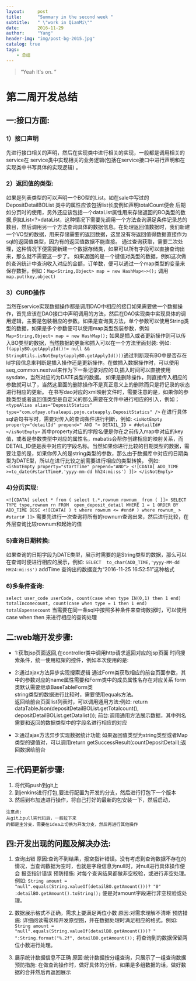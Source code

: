 ```yaml
---
layout:     post
title:      "Summary in the second week "
subtitle:   " \"work in QianMi\""
date:       2016-11-29 
author:     "Yang"
header-img: "img/post-bg-2015.jpg"
catalog: true
tags:
    - 总结
---
```


> “Yeah It's on. ”

# 第二周开发总结

## 一:接口方面:

### 1）接口声明
   先进行接口相关的声明，然后在实现类中进行相关的实现，一般都是调用相关的service在      service类中实现相关的业务逻辑(包括在service接口中进行声明和在实现类中书写具体的实现逻辑) 。
### 2）返回值的类型: 
   如果是列表类型的可以声明一个BO型的List。如在sale中写过的DepositDetailBOList 类中的属性应该包括list长度例如声明totalCount便会  后期如分页时的使用，另外还应该包括一个dataList属性用来存储返回的BO类型的数据,例如List<?>dataList，这种情况下需要先调用一个方法查询满足条件记录总的数目，然后调用另一个方法查询具体的数据信息。在处理返回值数据时，我们新建一个VO型的数据，用来存储需要的返回数据，这里没有将返回值得数据直接作为sql的返回值类型，因为有的返回值数据不能直接。 通过查询获取，需要二次处理，这种情况下便需要新建一个数据存储类，如果可以所有字段可以直接查询出来，那么就不需要这一步了。  如果返回的是一个键值对类型的数据，例如这次做的查询统计中查询收入对应的金额，订单数，便可以通过一个map类型的变量来保存数据，例如：`Map<String,Object> map = new HashMap<~>();` 调用`map.put(key,object)`
### 3）CURD操作
  当然在service实现数据操作都是调用DAO中相应的接口如果需要做一个数据操作，首先应该在DAO接口中声明调用的方法，然后在DAO实现类中实现具体的调用逻辑，主要是包装相应的参数。如果是查询类方法，单个参数可以使用String类型的数据，如果是多个参数便可以使用map类型包装参数，例如`Map<String,Object> map = new HashMap();` 如果是插入或者更新操作则可以传入BO类型的数据，当然数据的更新和插入可以在一个方法里面封装: 例如: `f(applyBO.getApplyId()!= null && StringUtils.isNotEmpty(applyBO.getApplyId()))`通过判断现有BO中是否存在Id字段信息来判断是插入操作还是更新操作。在做插入数据操作时，可以使用seq_common.nextval来作为下一条记录对应的ID,插入时间可以直接使用sysdate，当然对应的为DATE类型的数据。 如果是删除操作，则直接传入相应的参数就可以了，当然这里面的删除操作不是真正意义上的删除而只是将记录的状态进行相应的更新。 在书写dao对应的xml映射文件时，需要注意的是，如果你的参数类型或者返回值类型是自定义的那么需要在文件中进行相应的引入，例如；
 `<typeAlias alias="DepositStatics" type="com.ofpay.ofsaleapi.pojo.cateapply.DepositStatics" />`
 在进行具体sql语句书写时，需要对传入的查询条件进行判断，例如:
   `<isNotEmpty property="detailId" prepend=" AND ">
			DETAIL_ID = #detailId#
   </isNotEmpty>`
其中property对应的字段名便是你在之前传入map中对应的key值，或者是参数类型中对应的属性名，mabatis会帮你创建相应的映射关系，而DETAIL_ID便是表中对应的字段名称。当然如果你进行比较的日期类型的数据，需要注意的是，如果你传入的是string类型的参数，那么由于数据库中对应的日期类型为DATE型，所以在进行比较之前需要进行相应的类型转换，
例如:
    `<isNotEmpty property="startTime" prepend="AND">
		<![CDATA[ ADD_TIME >=to_date(#startTime#,'yyyy-mm-dd hh24:mi:ss') ]]>
	</isNotEmpty>`		
### 4)分页实现:
   `<![CDATA[
        select * from (
          select t.*,rownum rownum_ from (
        ]]>
            SELECT  TYPE type,rownum rn
            FROM  open_deposit_detail
            WHERE 1 = 1
            ORDER BY ADD_TIME DESC
            <![CDATA[
          ) t where rownum <= #end#
        )
        where rownum_ > #start#
    ]]>`	需要先进行一次查询将所有的rownum查询出来，然后进行比较，在外层查询比较rownum和起始的值	
### 5)查询日期转换:
   如果查询的日期字段为DATE类型，展示时需要的是String类型的数据，那么可以在查询时便进行相应的展示，例如:
   `SELECT  to_char(ADD_TIME,'yyyy-MM-dd HH24:mi:ss')` addTime 查询出的数据变为“2016-11-25 16:52:51”这种格式
   
   
### 6)多条件查询:
   `select user_code userCode,
		  count(case when type IN(0,1) then 1 end) totalIncomecount,
		  count(case when type = 1 then 1 end) totalExpensecount`
   当需要在同一条sql中按照多种条件来查询数据时，可以使用case when then 来进行相应的查询处理
## 二:web端开发步骤:
* 1:获取jsp页面返回,在controller类中调用http请求返回对应的jsp页面
      时间搜索条件，统一使用框架的控件，例如本次使用的是:<span id="queryDate"></span>      
       
* 2:通过ajax方法异步实现搜索逻辑
      通过Form类获取相应的前台页面参数，其中的参数对应的name属性需要和Form类中的成员属性名存在对应关系
      form类默认需要继承BaseTableForm类      
      string类型的数据进行比较时，需要使用equals方法。      
      返回给前台页面list列表时，可以调用通用方法:例如:
      return dataTableJson(depositDetailBOList.getTotalcount(), depositDetailBOList.getDatalist());
      前台:调用通用方法展示数据，其中列名需要和返回的数据类型中的字段名进行相应的对应          
       
* 3:通过ajax方法异步实现数据统计功能
      如果返回值类型为string类型或者Map类型的键值对，可以调用return getSuccessResult(countDepositDetail);返回数据给前台
    
## 三:代码更新步骤:
  1. 将代码push到git上
  2. 到jenkins进行打包,要进行配置为开发的分支，然后进行打包下一个版本
  3. 然后到布加迪进行操作，将自己打好的最新的包安装一下，然后启动，

    注意点:
    从git上pull完代码后，一般拉下来
    的都是主分支，需要在idea上切换为开发分支，然后再进行其他操作

## 四:开发出现的问题及解决办法:
   
 1. 查询出错
     原因:查询不到结果，报空指针错误。没有考虑到查询数据不存在的情况，当查询数据为空时，也就是字段信息为null时，对null进行具体操作便会
         报空指针错误
     预防措施:
         对每个查询结果都做非空校验，或进行非空处理。例如: 
         `String amount = "null".equals(String.valueOf(detailBO.getAmount()))? "0" :detailBO.getAmount().toString();`
         便是对amount字段进行非空校验或处理。
 2. 数据展示格式不正确，需求上要满足两位小数
    原因:对需求理解不清晰
    预防措施:
       详细阅读需求和开发原型图，并在数据处理时满足相应的格式。例如:
       `String amount = "null".equals(String.valueOf(detailBO.getAmount()))? " ":String.format("%.2f", detailBO.getAmount());`
       将查询到的数据保留两位小数进行处理。
       
 3. 展示统计数据信息不正确 
     原因:统计数据按分组查询，只展示了一组查询数据
     预防措施:
         在做查询操作时，做好具体的分析，如果是多组数据的话，做好数据的合并然后再返回展示
